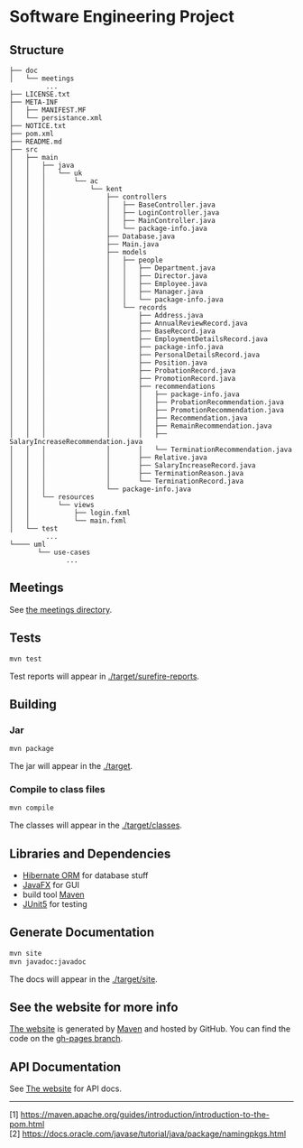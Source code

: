 # Software Engineering Project 

## Structure

```
├── doc
│   └── meetings 
         ...
├── LICENSE.txt
├── META-INF
│   ├── MANIFEST.MF
│   └── persistance.xml
├── NOTICE.txt
├── pom.xml
├── README.md
├── src
│   ├── main
│   │   ├── java
│   │   │   └── uk
│   │   │       └── ac
│   │   │           └── kent
│   │   │               ├── controllers
│   │   │               │   ├── BaseController.java
│   │   │               │   ├── LoginController.java
│   │   │               │   ├── MainController.java
│   │   │               │   └── package-info.java
│   │   │               ├── Database.java
│   │   │               ├── Main.java
│   │   │               ├── models
│   │   │               │   ├── people
│   │   │               │   │   ├── Department.java
│   │   │               │   │   ├── Director.java
│   │   │               │   │   ├── Employee.java
│   │   │               │   │   ├── Manager.java
│   │   │               │   │   └── package-info.java 
│   │   │               │   └── records
│   │   │               │       ├── Address.java
│   │   │               │       ├── AnnualReviewRecord.java
│   │   │               │       ├── BaseRecord.java
│   │   │               │       ├── EmploymentDetailsRecord.java
│   │   │               │       ├── package-info.java
│   │   │               │       ├── PersonalDetailsRecord.java
│   │   │               │       ├── Position.java
│   │   │               │       ├── ProbationRecord.java
│   │   │               │       ├── PromotionRecord.java
│   │   │               │       ├── recommendations
│   │   │               │       │   ├── package-info.java
│   │   │               │       │   ├── ProbationRecommendation.java
│   │   │               │       │   ├── PromotionRecommendation.java
│   │   │               │       │   ├── Recommendation.java
│   │   │               │       │   ├── RemainRecommendation.java
│   │   │               │       │   ├── SalaryIncreaseRecommendation.java
│   │   │               │       │   └── TerminationRecommendation.java
│   │   │               │       ├── Relative.java
│   │   │               │       ├── SalaryIncreaseRecord.java
│   │   │               │       ├── TerminationReason.java
│   │   │               │       └── TerminationRecord.java 
│   │   │               └── package-info.java
│   │   └── resources
│   │       └── views
│   │           ├── login.fxml
│   │           └── main.fxml
│   └── test
         ...
└──── uml 
       └── use-cases
              ...
```

## Meetings 

See [the meetings directory](doc/meetings/).

## Tests

```bash
mvn test
```

Test reports will appear in [./target/surefire-reports](target/surefire-reports).

## Building

### Jar

```bash
mvn package
```

The jar will appear in the [./target](./target).

### Compile to class files

```bash
mvn compile
```

The classes will appear in the [./target/classes](./target/classes).

## Libraries and Dependencies

- [Hibernate ORM](http://docs.jboss.org/hibernate/orm/5.2/userguide/html_single/Hibernate_User_Guide.html) for database stuff 
- [JavaFX](https://docs.oracle.com/javase/8/javafx/get-started-tutorial/get_start_apps.htm#JFXST804) for GUI
- build tool [Maven](https://maven.apache.org/guides/introduction/introduction-to-the-pom.html)
- [JUnit5](http://junit.org/junit5/) for testing

## Generate Documentation

```bash
mvn site 
mvn javadoc:javadoc
```

The docs will appear in the [./target/site](./target/site).

## See the website for more info

[The website](https://nl253.github.io/Software-Engineering-Project/) is generated by [Maven](https://maven.apache.org) and hosted by GitHub. 
You can find the code on the [gh-pages branch](https://github.com/nl253/Software-Engineering-Project/tree/gh-pages).

## API Documentation

See [The website](https://nl253.github.io/Software-Engineering-Project/apidocs) for API docs.

-----------------------------------------

[1] https://maven.apache.org/guides/introduction/introduction-to-the-pom.html <br>
[2] https://docs.oracle.com/javase/tutorial/java/package/namingpkgs.html
